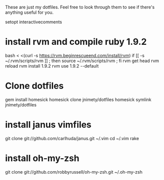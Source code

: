 These are just my dotfiles. Feel free to look through them to see if there's anything
useful for you.

setopt interactivecomments

# install rvm and compile ruby 1.9.2
bash < <(curl -s https://rvm.beginrescueend.com/install/rvm)
if [[ -s ~/.rvm/scripts/rvm ]] ; then source ~/.rvm/scripts/rvm ; fi
rvm get head
rvm reload
rvm install 1.9.2
rvm use 1.9.2 --default

# Clone dotfiles
gem install homesick
homesick clone jnimety/dotfiles
homesick symlink jnimety/dotfiles

# install janus vimfiles
git clone git://github.com/carlhuda/janus.git ~/.vim
cd ~/.vim
rake

# install oh-my-zsh
git clone git://github.com/robbyrussell/oh-my-zsh.git ~/.oh-my-zsh
